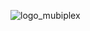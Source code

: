 ![logo_mubiplex](https://user-images.githubusercontent.com/62622029/163290053-b76ff75e-4b04-4680-8b4b-3bc3b34fa390.svg)

